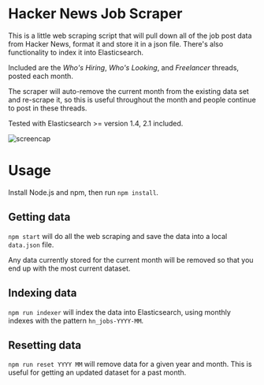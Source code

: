 # Hacker News Job Scraper

This is a little web scraping script that will pull down all of the job post data from Hacker News, format it and store it in a json file. There's also functionality to index it into Elasticsearch.

Included are the *Who's Hiring*, *Who's Looking*, and *Freelancer* threads, posted each month.

The scraper will auto-remove the current month from the existing data set and re-scrape it, so this is useful throughout the month and people continue to post in these threads.

Tested with Elasticsearch >= version 1.4, 2.1 included.

![screencap](http://i.imgur.com/AtnMlQ6.png)

# Usage

Install Node.js and npm, then run `npm install`.

## Getting data

`npm start` will do all the web scraping and save the data into a local `data.json` file.

Any data currently stored for the current month will be removed so that you end up with the most current dataset.

## Indexing data

`npm run indexer` will index the data into Elasticsearch, using monthly indexes with the pattern `hn_jobs-YYYY-MM`.

## Resetting data

`npm run reset YYYY MM` will remove data for a given year and month. This is useful for getting an updated dataset for a past month.
